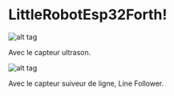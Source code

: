 # LittleRobotEsp32Forth!
![alt tag](https://skopas.pagesperso-orange.fr/Forth/tiny2.png)

Avec le capteur ultrason.


![alt tag](https://user-images.githubusercontent.com/31778273/217016920-76d7783c-00c1-4d11-9939-c3dd6e7aff2c.png)

Avec le capteur suiveur de ligne, Line Follower.
